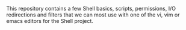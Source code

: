This repository contains a few Shell basics, scripts, permissions, I/O redirections and filters that we can most use with one of the vi, vim or emacs editors for the Shell project.
